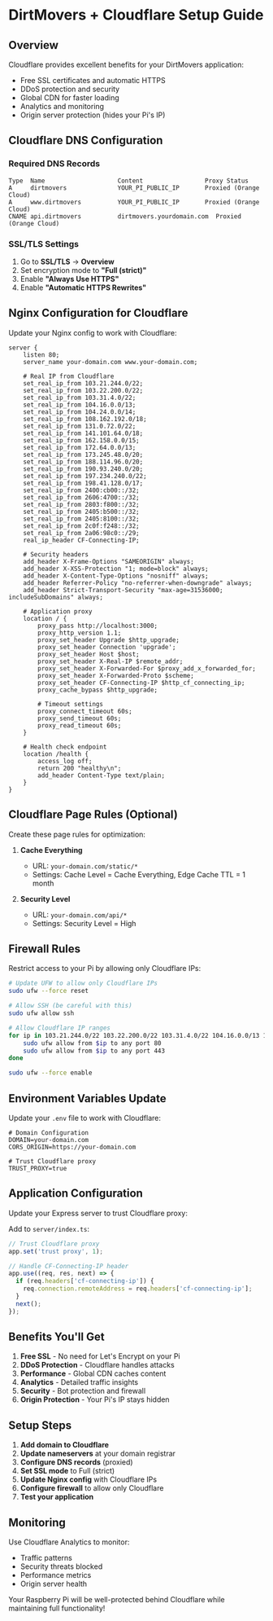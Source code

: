 # DirtMovers + Cloudflare Setup Guide

## Overview
Cloudflare provides excellent benefits for your DirtMovers application:
- Free SSL certificates and automatic HTTPS
- DDoS protection and security
- Global CDN for faster loading
- Analytics and monitoring
- Origin server protection (hides your Pi's IP)

## Cloudflare DNS Configuration

### Required DNS Records
```
Type  Name                    Content                 Proxy Status
A     dirtmovers              YOUR_PI_PUBLIC_IP       Proxied (Orange Cloud)
A     www.dirtmovers          YOUR_PI_PUBLIC_IP       Proxied (Orange Cloud)
CNAME api.dirtmovers          dirtmovers.yourdomain.com  Proxied (Orange Cloud)
```

### SSL/TLS Settings
1. Go to **SSL/TLS** → **Overview**
2. Set encryption mode to **"Full (strict)"**
3. Enable **"Always Use HTTPS"**
4. Enable **"Automatic HTTPS Rewrites"**

## Nginx Configuration for Cloudflare

Update your Nginx config to work with Cloudflare:

```nginx
server {
    listen 80;
    server_name your-domain.com www.your-domain.com;

    # Real IP from Cloudflare
    set_real_ip_from 103.21.244.0/22;
    set_real_ip_from 103.22.200.0/22;
    set_real_ip_from 103.31.4.0/22;
    set_real_ip_from 104.16.0.0/13;
    set_real_ip_from 104.24.0.0/14;
    set_real_ip_from 108.162.192.0/18;
    set_real_ip_from 131.0.72.0/22;
    set_real_ip_from 141.101.64.0/18;
    set_real_ip_from 162.158.0.0/15;
    set_real_ip_from 172.64.0.0/13;
    set_real_ip_from 173.245.48.0/20;
    set_real_ip_from 188.114.96.0/20;
    set_real_ip_from 190.93.240.0/20;
    set_real_ip_from 197.234.240.0/22;
    set_real_ip_from 198.41.128.0/17;
    set_real_ip_from 2400:cb00::/32;
    set_real_ip_from 2606:4700::/32;
    set_real_ip_from 2803:f800::/32;
    set_real_ip_from 2405:b500::/32;
    set_real_ip_from 2405:8100::/32;
    set_real_ip_from 2c0f:f248::/32;
    set_real_ip_from 2a06:98c0::/29;
    real_ip_header CF-Connecting-IP;

    # Security headers
    add_header X-Frame-Options "SAMEORIGIN" always;
    add_header X-XSS-Protection "1; mode=block" always;
    add_header X-Content-Type-Options "nosniff" always;
    add_header Referrer-Policy "no-referrer-when-downgrade" always;
    add_header Strict-Transport-Security "max-age=31536000; includeSubDomains" always;

    # Application proxy
    location / {
        proxy_pass http://localhost:3000;
        proxy_http_version 1.1;
        proxy_set_header Upgrade $http_upgrade;
        proxy_set_header Connection 'upgrade';
        proxy_set_header Host $host;
        proxy_set_header X-Real-IP $remote_addr;
        proxy_set_header X-Forwarded-For $proxy_add_x_forwarded_for;
        proxy_set_header X-Forwarded-Proto $scheme;
        proxy_set_header CF-Connecting-IP $http_cf_connecting_ip;
        proxy_cache_bypass $http_upgrade;
        
        # Timeout settings
        proxy_connect_timeout 60s;
        proxy_send_timeout 60s;
        proxy_read_timeout 60s;
    }

    # Health check endpoint
    location /health {
        access_log off;
        return 200 "healthy\n";
        add_header Content-Type text/plain;
    }
}
```

## Cloudflare Page Rules (Optional)
Create these page rules for optimization:

1. **Cache Everything**
   - URL: `your-domain.com/static/*`
   - Settings: Cache Level = Cache Everything, Edge Cache TTL = 1 month

2. **Security Level**
   - URL: `your-domain.com/api/*`
   - Settings: Security Level = High

## Firewall Rules
Restrict access to your Pi by allowing only Cloudflare IPs:

```bash
# Update UFW to allow only Cloudflare IPs
sudo ufw --force reset

# Allow SSH (be careful with this)
sudo ufw allow ssh

# Allow Cloudflare IP ranges
for ip in 103.21.244.0/22 103.22.200.0/22 103.31.4.0/22 104.16.0.0/13 104.24.0.0/14 108.162.192.0/18 131.0.72.0/22 141.101.64.0/18 162.158.0.0/15 172.64.0.0/13 173.245.48.0/20 188.114.96.0/20 190.93.240.0/20 197.234.240.0/22 198.41.128.0/17; do
    sudo ufw allow from $ip to any port 80
    sudo ufw allow from $ip to any port 443
done

sudo ufw --force enable
```

## Environment Variables Update
Update your `.env` file to work with Cloudflare:

```env
# Domain Configuration
DOMAIN=your-domain.com
CORS_ORIGIN=https://your-domain.com

# Trust Cloudflare proxy
TRUST_PROXY=true
```

## Application Configuration
Update your Express server to trust Cloudflare proxy:

Add to `server/index.ts`:
```javascript
// Trust Cloudflare proxy
app.set('trust proxy', 1);

// Handle CF-Connecting-IP header
app.use((req, res, next) => {
  if (req.headers['cf-connecting-ip']) {
    req.connection.remoteAddress = req.headers['cf-connecting-ip'];
  }
  next();
});
```

## Benefits You'll Get

1. **Free SSL** - No need for Let's Encrypt on your Pi
2. **DDoS Protection** - Cloudflare handles attacks
3. **Performance** - Global CDN caches content
4. **Analytics** - Detailed traffic insights
5. **Security** - Bot protection and firewall
6. **Origin Protection** - Your Pi's IP stays hidden

## Setup Steps

1. **Add domain to Cloudflare**
2. **Update nameservers** at your domain registrar
3. **Configure DNS records** (proxied)
4. **Set SSL mode** to Full (strict)
5. **Update Nginx config** with Cloudflare IPs
6. **Configure firewall** to allow only Cloudflare
7. **Test your application**

## Monitoring
Use Cloudflare Analytics to monitor:
- Traffic patterns
- Security threats blocked
- Performance metrics
- Origin server health

Your Raspberry Pi will be well-protected behind Cloudflare while maintaining full functionality!